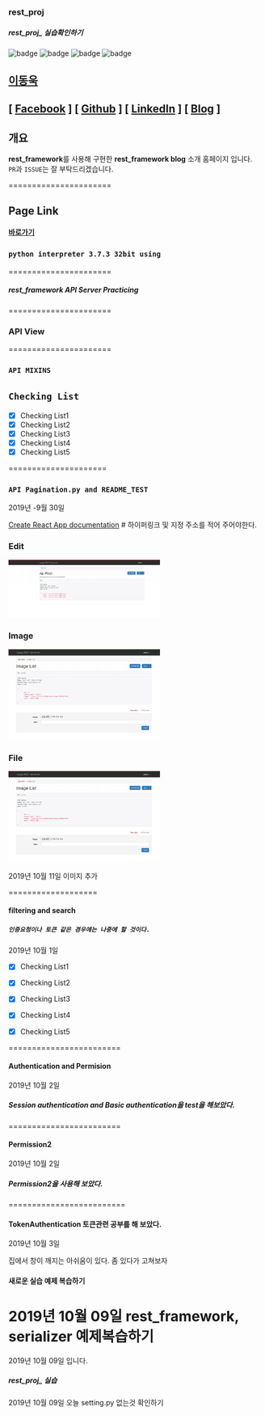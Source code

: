 ### rest_proj

##### rest_proj_ 실습확인하기 

![badge](https://img.shields.io/github/repo-size/sunshane6726/rest_proj) ![badge](https://img.shields.io/github/last-commit/sunshane6726/rest_proj) ![badge](https://img.shields.io/github/stars/sunshane6726/rest_proj) ![badge](https://img.shields.io/github/watchers/sunshane6726/rest_proj)

## [이동욱](https://github.com/sunshane6726/rest_proj)

## [ [Facebook](https://www.facebook.com/profile.php?id=100003563139328) ] [ [Github](https://github.com/sunshane6726) ] [ [LinkedIn](#) ] [ [Blog](https://github.com/sunshane6726/rest_proj) ]<br/>

## 개요

**rest_framework**를 사용해 구현한 **rest_framework blog** 소개 홈페이지 입니다.<br>
`PR`과 `ISSUE`는 잘 부탁드리겠습니다.

======================


## Page Link

#### [바로가기](https://github.com/sunshane6726/rest_proj)

### `python interpreter 3.7.3 32bit using`

======================
##### rest_framework API Server Practicing

======================

### API View 

======================

### `API MIXINS`

## `Checking List`

-   [x] Checking List1
-   [x] Checking List2
-   [x] Checking List3
-   [x] Checking List4
-   [x] Checking List5

=====================

### `API Pagination.py and README_TEST`


2019년 -9월 30일 

[Create React App documentation](http://localhost:8000) # 하이퍼링크 및 지정 주소를 적어 주어야한다.


### Edit

<img src="demo_test/proj1.png" alt= "no" width="300">

### Image

<img src="demo_test/proj2.png" alt="no" width="300">

### File

<img src="demo_test/proj2.png" alt="no" width="300">

2019년 10월 11일 이미지 추가

===================

#### filtering and search 

##### `인증요청이나 토큰 같은 경우에는 나중에 할 것이다.`

2019년 10월 1일

-   [x] Checking List1
-   [x] Checking List2
-   [x] Checking List3
-   [x] Checking List4
-   [x] Checking List5


========================

#### Authentication and Permision 

2019년 10월 2일

##### Session authentication and Basic authentication을 test을 해보았다.

========================

#### Permission2

2019년 10월 2일

##### Permission2을 사용해 보았다.

=========================

#### TokenAuthentication 토큰관련 공부를 해 보았다.

2019년 10월 3일 

집에서 창이 깨지는 아쉬움이 있다. 좀 있다가 고쳐보자

#### 새로운 실습 예제 복습하기 

2019년 10월 09일 rest_framework, serializer 예제복습하기
=======
2019년 10월 09일 입니다.

##### rest_proj_ 실습

2019년 10월 09일 오늘 setting.py 없는것 확인하기
